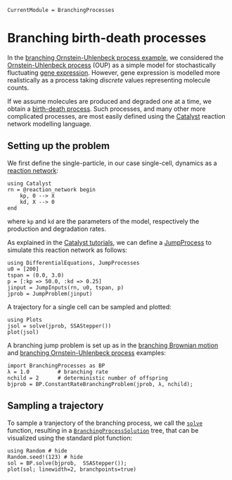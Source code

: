 ```@meta
CurrentModule = BranchingProcesses
```

# Branching birth-death processes

In the [branching Ornstein-Uhlenbeck process example](./branching-oup.md), we considered the [Ornstein-Uhlenbeck process](https://en.wikipedia.org/wiki/Ornstein%E2%80%93Uhlenbeck_process) (OUP) as a simple model for stochastically fluctuating [gene expression](https://en.wikipedia.org/wiki/Gene_expression). However, gene expression is modelled more realistically as a process taking *discrete* values representing molecule counts.

If we assume molecules are produced and degraded one at a time, we obtain a [birth-death process](https://en.wikipedia.org/wiki/Birth%E2%80%93death_process). Such processes, and many other more complicated processes, are most easily defined using the [Catalyst](https://docs.sciml.ai/Catalyst/stable/) reaction network modelling language.

## Setting up the problem

We first define the single-particle, in our case single-cell, dynamics as a [reaction network](https://docs.sciml.ai/Catalyst/stable/model_creation/dsl_basics/):

```@example bd
using Catalyst
rn = @reaction_network begin
    kp, 0 --> X
    kd, X --> 0
end
```

where `kp` and `kd` are the parameters of the model, respectively the production and degradation rates.

As explained in the [Catalyst tutorials](https://docs.sciml.ai/Catalyst/stable/introduction_to_catalyst/catalyst_for_new_julia_users/), we can define a [JumpProcess](https://docs.sciml.ai/JumpProcesses/stable/) to simulate this reaction network as follows:

```@example bd
using DifferentialEquations, JumpProcesses
u0 = [200]
tspan = (0.0, 3.0)
p = [:kp => 50.0, :kd => 0.25]
jinput = JumpInputs(rn, u0, tspan, p)
jprob = JumpProblem(jinput)
```

A trajectory for a single cell can be sampled and plotted:

```@example bd
using Plots
jsol = solve(jprob, SSAStepper())
plot(jsol)
```

A branching jump problem is set up as in the [branching Brownian motion](./branching-brownian-motion.md) and [branching Ornstein-Uhlenbeck process](./branching-oup.md) examples:

```@example bd
import BranchingProcesses as BP
λ = 1.0         # branching rate
nchild = 2      # deterministic number of offspring
bjprob = BP.ConstantRateBranchingProblem(jprob, λ, nchild);
```

## Sampling a trajectory

To sample a tranjectory of the branching process, we call the [`solve`](@ref) function, resulting in a [`BranchingProcessSolution`](@ref) tree, that can be visualized using the standard plot function:

```@example bd
using Random # hide
Random.seed!(123) # hide
sol = BP.solve(bjprob,  SSAStepper());
plot(sol; linewidth=2, branchpoints=true)
```